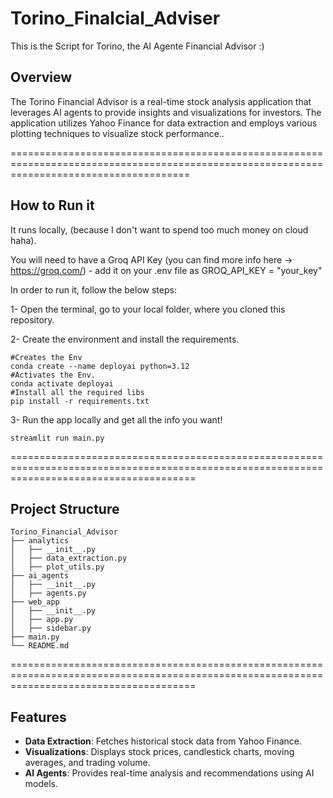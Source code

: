# Torino_Finalcial_Adviser
This is the Script for Torino, the AI Agente Financial Advisor :)

## Overview
The Torino Financial Advisor is a real-time stock analysis application that leverages AI agents to provide insights and visualizations for investors. The application utilizes Yahoo Finance for data extraction and employs various plotting techniques to visualize stock performance..

===========================================================================================================================================
## How to Run it
It runs locally, (because I don't want to spend too much money on cloud haha).

You will need to have a Groq API Key (you can find more info here -> https://groq.com/) - add it on your .env file as GROQ_API_KEY = "your_key"

In order to run it, follow the below steps:

1- Open the terminal, go to your local folder, where you cloned this repository.

2- Create the environment and install the requirements.

    #Creates the Env
    conda create --name deployai python=3.12
    #Activates the Env.
    conda activate deployai
    #Install all the required libs
    pip install -r requirements.txt 
    
3- Run the app locally and get all the info you want!

    streamlit run main.py

============================================================================================================================================
## Project Structure
```
Torino_Financial_Advisor
├── analytics
│   ├── __init__.py
│   ├── data_extraction.py
│   ├── plot_utils.py
├── ai_agents
│   ├── __init__.py
│   ├── agents.py
├── web_app
│   ├── __init__.py
│   ├── app.py
│   ├── sidebar.py
├── main.py
└── README.md
```
============================================================================================================================================
## Features
- **Data Extraction**: Fetches historical stock data from Yahoo Finance.
- **Visualizations**: Displays stock prices, candlestick charts, moving averages, and trading volume.
- **AI Agents**: Provides real-time analysis and recommendations using AI models.
